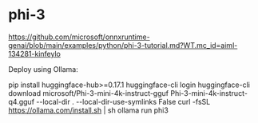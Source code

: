 # phi-3

https://github.com/microsoft/onnxruntime-genai/blob/main/examples/python/phi-3-tutorial.md?WT.mc_id=aiml-134281-kinfeylo

Deploy using Ollama:

pip install huggingface-hub>=0.17.1
huggingface-cli login
huggingface-cli download microsoft/Phi-3-mini-4k-instruct-gguf Phi-3-mini-4k-instruct-q4.gguf --local-dir . --local-dir-use-symlinks False
curl -fsSL https://ollama.com/install.sh | sh
ollama run phi3


